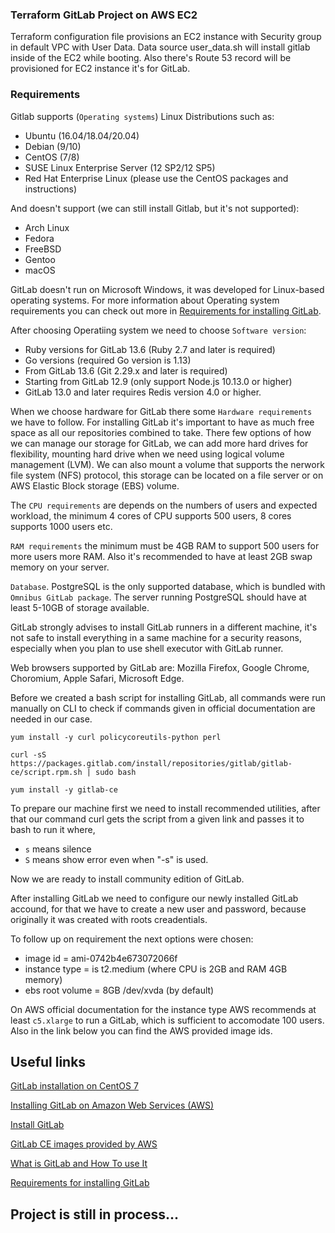 ### Terraform GitLab Project on AWS EC2

Terraform configuration file provisions an EC2 instance with Security group in default VPC with User Data. Data source user_data.sh will install gitlab inside of the EC2 while booting. Also there's Route 53 record will be provisioned for EC2 instance it's for GitLab. 

### Requirements

Gitlab supports (```Operating systems```) Linux Distributions such as:

- Ubuntu (16.04/18.04/20.04)
- Debian (9/10)
- CentOS (7/8)
- SUSE Linux Enterprise Server (12 SP2/12 SP5)
- Red Hat Enterprise Linux (please use the CentOS packages and instructions)

And doesn't support (we can still install Gitlab, but it's not supported):

- Arch Linux
- Fedora
- FreeBSD
- Gentoo
- macOS

GitLab doesn't run on Microsoft Windows, it was developed for Linux-based operating systems. For more information about Operating system requirements you can check out more in [Requirements for installing GitLab](https://docs.gitlab.com/ee/install/requirements.html).

After choosing Operatiing system we need to choose `Software version`:

- Ruby versions for GitLab 13.6 (Ruby 2.7 and later is required)
- Go versions (required Go version is 1.13)
- From GitLab 13.6 (Git 2.29.x and later is required)
- Starting from GitLab 12.9 (only support Node.js 10.13.0 or higher)
- GitLab 13.0 and later requires Redis version 4.0 or higher.

When we choose  hardware for GitLab there some `Hardware requirements` we have to follow. For installing GitLab it's important to have as much free space as all our repositories combined to take. There few options of how we can manage our storage for GitLab, we can add more hard drives for flexibility, mounting hard drive when we need using logical volume management (LVM). We can also mount a volume that supports the nerwork file system (NFS) protocol, this storage can be located on a file server or on AWS Elastic Block storage (EBS) volume. 

The `CPU requirements` are depends on the numbers of users and expected workload, the minimum 4 cores of CPU supports 500 users, 8 cores supports 1000 users etc.

`RAM requirements` the minimum must be 4GB RAM to support 500 users for more users more RAM. Also it's recommended to have at least 2GB swap memory on your server.

`Database`. PostgreSQL is the only supported database, which is bundled with `Omnibus GitLab package`. The server running PostgreSQL should have at least 5-10GB of storage available.

GitLab strongly advises to install GitLab runners in a different machine, it's not safe to install everything in a same machine for a security reasons, especially when you plan to use shell executor with GitLab runner. 

Web browsers supported by GitLab are: Mozilla Firefox, Google Chrome, Choromium, Apple Safari, Microsoft Edge.

Before we created a bash script for installing GitLab, all commands were run manually on CLI to check if commands given in official documentation are needed in our case.

```
yum install -y curl policycoreutils-python perl

curl -sS https://packages.gitlab.com/install/repositories/gitlab/gitlab-ce/script.rpm.sh | sudo bash

yum install -y gitlab-ce
```

To prepare our machine first we need to install recommended utilities, after that our command curl gets the script from a given link and passes it to bash to run it where, 
- `s`  means silence
- `S`  means show error even when "-s" is used.
 
Now we are ready to install community edition of GitLab.

After installing GitLab we need to configure our newly installed GitLab accound, for that we have to create a new user and password, because originally it was created with roots creadentials. 

To follow up on requirement the next options were chosen:

- image id        = ami-0742b4e673072066f
- instance type   = is t2.medium  (where CPU is 2GB and RAM 4GB memory)
- ebs root volume = 8GB /dev/xvda (by default) 

On AWS official documentation for the instance type AWS recommends at least `c5.xlarge` to run a GitLab, which is sufficient to accomodate 100 users. Also in the link below you can find the AWS provided image ids.

## Useful links

[GitLab installation on CentOS 7](https://about.gitlab.com/install/?version=ce#centos-7)

[Installing GitLab on Amazon Web Services (AWS)](https://docs.gitlab.com/ee/install/aws/)

[Install GitLab](https://docs.gitlab.com/ee/install/aws/#install-gitlab)

[GitLab CE images provided by AWS](https://console.aws.amazon.com/ec2/v2/home?region=us-east-1#Images:visibility=public-images;ownerAlias=782774275127;search=GitLab%20CE;sort=desc:name)

[What is GitLab and How To use It](https://www.simplilearn.com/tutorials/git-tutorial/what-is-gitlab#:~:text=GitLab%20is%20a%20web%2Dbased,management%20to%20monitoring%20and%20security)

[Requirements for installing GitLab](https://docs.gitlab.com/ee/install/requirements.html)

## Project is still in process...
